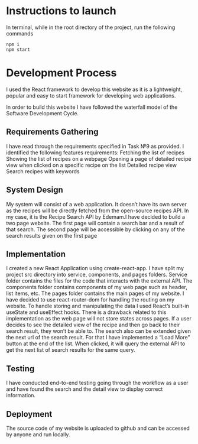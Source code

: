 # Instructions to launch
In terminal, while in the root directory of the project, run the following commands
```
npm i
npm start
```

# Development Process
I used the React framework to develop this website as it is a lightweight, popular and easy to start framework for developing web applications.

In order to build this website I have followed the waterfall model of the Software Development Cycle.
## Requirements Gathering
I have read through the requirements specified in Task №9 as provided. I identified the following features requirements:
Fetching the list of recipes
Showing the list of recipes on a webpage
Opening a page of detailed recipe view when clicked on a specific recipe on the list
Detailed recipe view
Search recipes with keywords

## System Design
My system will consist of a web application. It doesn’t have its own server as the recipes will be directly fetched from the open-source recipes API. In my case, it is the Recipe Search API by Edemam.I have decided to build a two page website.
The first page will contain a search bar and a result of that search.
The second page will be accessible by clicking on any of the search results given on the first page

## Implementation 
I created a new React Application using create-react-app. I have split my project src directory into service, components, and pages folders. Service folder contains the files for the code that interacts with the external API. The components folder contains components of my web page such as header, list items, etc. The pages folder contains the main pages of my website. I have decided to use react-router-dom for handling the routing on my website. To handle storing and manipulating the data I used React’s built-in useState and useEffect hooks. There is a drawback related to this implementation as the web page will not store states across pages. If a user decides to see the detailed view of the recipe and then go back to their search result, they won’t be able to. The search also can be extended given the next url of the search result. For that I have implemented a “Load More” button at the end of the list. When clicked, it will query the external API to get the next list of search results for the same query.

## Testing
I have conducted end-to-end testing going through the workflow as a user and have found the search and the detail view to display correct information.

## Deployment
The source code of my website is uploaded to github and can be accessed by anyone and run locally.


